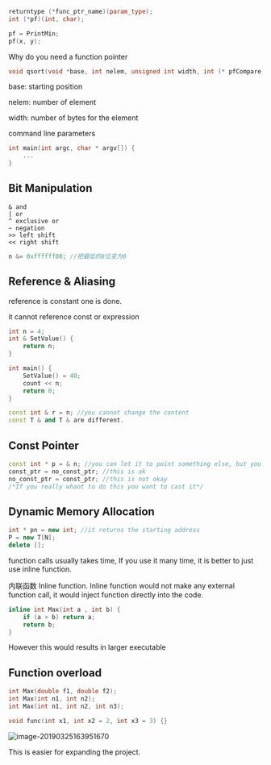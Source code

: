 ```c++
returntype (*func_ptr_name)(param_type);
int (*pf)(int, char);

pf = PrintMin;
pf(x, y);
```

Why do you need a function pointer

```c++
void qsort(void *base, int nelem, unsigned int width, int (* pfCompare)(const void*, const void* ))
```

base: starting position

nelem: number of element

width: number of bytes for the element

command line parameters

```c++
int main(int argc, char * argv[]) {
    ...
}
```

## Bit Manipulation

```
& and
| or
^ exclusive or
~ negation
>> left shift
<< right shift
```

```c++
n &= 0xffffff00; //把最低的8位变为0
```

## Reference & Aliasing

reference is constant one is done.

it cannot reference const or expression

```c++
int n = 4;
int & SetValue() {
    return n;
}

int main() {
    SetValue() = 40;
    count << n;
    return 0;
}
```

```c++
const int & r = n; //you cannot change the content
const T & and T & are different.
```

## Const Pointer

```c++
const int * p = & n; //you can let it to point something else, but you cannot change it
const_ptr = no_const_ptr; //this is ok
no_const_ptr = const_ptr; //this is not okay
/*If you really whant to do this you want to cast it*/
```

## Dynamic Memory Allocation

```c++
int * pn = new int; //it returns the starting address
P = new T[N];
delete [];
```



function calls usually takes time, If you use it many time, it is better to just use inline function.

内联函数 Inline function. Inline function would not make any external function call, it would inject function directly into the code.

```c++
inline int Max(int a , int b) {
    if (a > b) return a;
    return b;
}
```

However this would results in larger executable

## Function overload

```c++
int Max(double f1, double f2);
int Max(int n1, int n2);
int Max(int n1, int n2, int n3);

void func(int x1, int x2 = 2, int x3 = 3) {}
```

![image-20190325163951670](/Users/daniowang/OneDrive/GitHub/CPP_Notes/缺省.png)

This is easier for expanding the project.